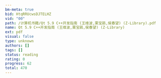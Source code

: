 ```yaml
---
bm-meta: true
bid: HtqRRUcwsDJTELHZ
vid: "00"
path: /计算机书籍/Qt 5.9 C++开发指南 (王维波,栗宝鹃,侯春望) (Z-Library).pdf
name: Qt 5.9 C++开发指南 (王维波,栗宝鹃,侯春望) (Z-Library)
ext: pdf
visual: false
type: unknown
authors: []
tags: []
status: reading
rating: 0
progress: 62
total: 470
---
```

